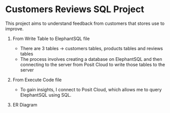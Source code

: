 # Customers Reviews SQL Project

This project aims to understand feedback from customers that stores use to improve.

1. From Write Table to ElephantSQL file
   - There are 3 tables -> customers tables, products tables and reviews tables
   - The process involves creating a database on ElephantSQL and then connecting to the server from Posit Cloud to write those tables to the server
  
2. From Execute Code file
   - To gain insights, I connect to Posit Cloud, which allows me to query ElephantSQL using SQL.
  
3. ER Diagram

